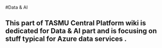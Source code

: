 #Data & AI

## This part of TASMU Central Platform wiki is dedicated for Data & AI part and is focusing on stuff typical for Azure data services . 